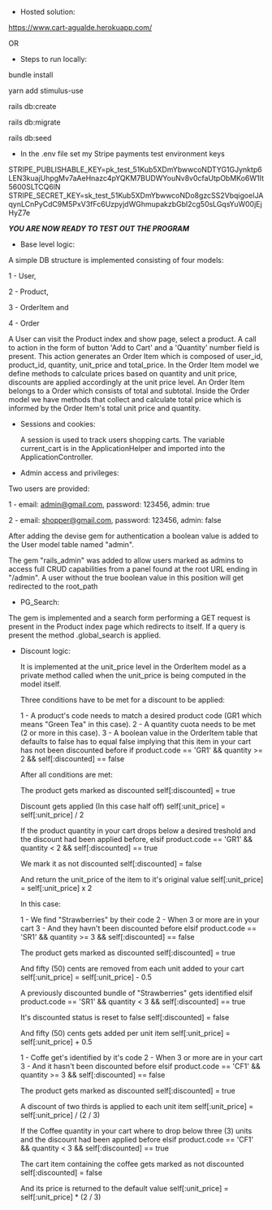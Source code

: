 - Hosted solution:

https://www.cart-agualde.herokuapp.com/

OR

- Steps to run locally:

bundle install

yarn add stimulus-use

rails db:create

rails db:migrate

rails db:seed

- In the .env file set my Stripe payments test environment keys

STRIPE_PUBLISHABLE_KEY=pk_test_51Kub5XDmYbwwcoNDTYG1GJynktp6LEN3kuajUhpgMv7aAeHnazc4pYQKM7BUDWYouNv8v0cfaUtpObMKo6W1It5600SLTCQ6lN
STRIPE_SECRET_KEY=sk_test_51Kub5XDmYbwwcoNDo8gzcSS2VbqigoeIJAqynLCnPyCdC9M5PxV3fFc6UzpyjdWGhmupakzbGbl2cg50sLGqsYuW00jEjHyZ7e

***********************************YOU ARE NOW READY TO TEST OUT THE PROGRAM***********************************

- Base level logic:

A simple DB structure is implemented consisting of four models:

1 - User,

2 - Product,

3 - OrderItem and

4 - Order

A User can visit the Product index and show page, select a product. A call to action in the form of button 'Add to Cart' and a 'Quantity' number field is present. This action generates an Order Item which is composed of user_id, product_id, quantity, unit_price and total_price. In the Order Item model we define methods to calculate prices based on quantity and unit price, discounts are applied accordingly at the unit price level. An Order Item belongs to a Order which consists of total and subtotal. Inside the Order model we have methods that collect and calculate total price which is informed by the Order Item's total unit price and quantity.

- Sessions and cookies:

  A session is used to track users shopping carts. The variable current_cart is in the ApplicationHelper and imported into the ApplicationController.

- Admin access and privileges:

Two users are provided:

1 - email: admin@gmail.com, password: 123456, admin: true

2 - email: shopper@gmail.com, password: 123456, admin: false

After adding the devise gem for authentication a boolean value is added to the User model table named "admin".

The gem "rails_admin" was added to allow users marked as admins to access full CRUD capabilities from a panel found at the root URL ending in "/admin". A user without the
true boolean value in this position will get redirected to the root_path

- PG_Search:

The gem is implemented and a search form performing a GET request is present in the Product index page which redirects to itself. If a query is present
the method .global_search is applied.

- Discount logic:

  It is implemented at the unit_price level in the OrderItem model as a private method called when the unit_price is being computed in the model itself.

  Three conditions have to be met for a discount to be applied:

  1 - A product's code needs to match a desired product code (GR1 which means "Green Tea" in this case).
  2 - A quantity cuota needs to be met (2 or more in this case).
  3 - A boolean value in the OrderItem table that defaults to false has to equal false implying that this item in your cart has not been discounted before
  if product.code == 'GR1' && quantity >= 2 && self[:discounted] == false

  After all conditions are met:

  The product gets marked as discounted
  self[:discounted] = true

  Discount gets applied (In this case half off)
  self[:unit_price] = self[:unit_price] / 2

  If the product quantity in your cart drops below a desired treshold and the discount had been applied before,
  elsif product.code == 'GR1' && quantity < 2 && self[:discounted] == true

  We mark it as not discounted
  self[:discounted] = false

  And return the unit_price of the item to it's original value
  self[:unit_price] = self[:unit_price] x 2

  In this case:

  1 - We find "Strawberries" by their code
  2 - When 3 or more are in your cart
  3 - And they havn't been discounted before
  elsif product.code == 'SR1' && quantity >= 3 && self[:discounted] == false

  The product gets marked as discounted
  self[:discounted] = true

  And fifty (50) cents are removed from each unit added to your cart
  self[:unit_price] = self[:unit_price] - 0.5

  A previously discounted bundle of "Strawberries" gets identified
  elsif product.code == 'SR1' && quantity < 3 && self[:discounted] == true

  It's discounted status is reset to false
  self[:discounted] = false

  And fifty (50) cents gets added per unit item
  self[:unit_price] = self[:unit_price] + 0.5

  1 - Coffe get's identified by it's code
  2 - When 3 or more are in your cart
  3 - And it hasn't been discounted before
  elsif product.code == 'CF1' && quantity >= 3 && self[:discounted] == false

  The product gets marked as discounted
  self[:discounted] = true

  A discount of two thirds is applied to each unit item
  self[:unit_price] = self[:unit_price] / (2 / 3)

  If the Coffee quantity in your cart where to drop below three (3) units and the discount had been applied before
  elsif product.code == 'CF1' && quantity < 3 && self[:discounted] == true

  The cart item containing the coffee gets marked as not discounted
  self[:discounted] = false

  And its price is returned to the default value
  self[:unit_price] = self[:unit_price] \* (2 / 3)
